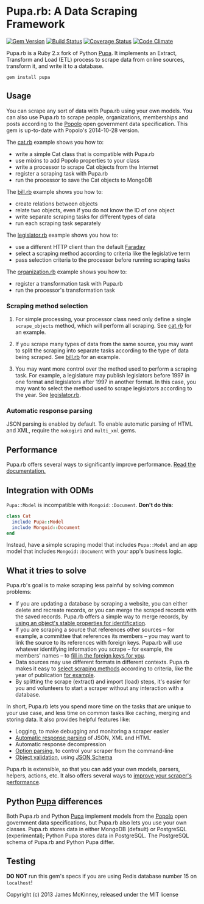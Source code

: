 # Pupa.rb: A Data Scraping Framework

[![Gem Version](https://badge.fury.io/rb/pupa.svg)](https://badge.fury.io/rb/pupa)
[![Build Status](https://secure.travis-ci.org/jpmckinney/pupa-ruby.png)](https://travis-ci.org/jpmckinney/pupa-ruby)
[![Coverage Status](https://coveralls.io/repos/jpmckinney/pupa-ruby/badge.png?branch=master)](https://coveralls.io/r/jpmckinney/pupa-ruby)
[![Code Climate](https://codeclimate.com/github/jpmckinney/pupa-ruby.png)](https://codeclimate.com/github/jpmckinney/pupa-ruby)

Pupa.rb is a Ruby 2.x fork of Python [Pupa](https://github.com/opencivicdata/pupa). It implements an Extract, Transform and Load (ETL) process to scrape data from online sources, transform it, and write it to a database.

    gem install pupa

## Usage

You can scrape any sort of data with Pupa.rb using your own models. You can also use Pupa.rb to scrape people, organizations, memberships and posts according to the [Popolo](http://www.popoloproject.com/) open government data specification. This gem is up-to-date with Popolo's 2014-10-28 version.

The [cat.rb](http://jpmckinney.github.io/pupa-ruby/docs/cat.html) example shows you how to:

* write a simple Cat class that is compatible with Pupa.rb
* use mixins to add Popolo properties to your class
* write a processor to scrape Cat objects from the Internet
* register a scraping task with Pupa.rb
* run the processor to save the Cat objects to MongoDB

The [bill.rb](http://jpmckinney.github.io/pupa-ruby/docs/bill.html) example shows you how to:

* create relations between objects
* relate two objects, even if you do not know the ID of one object
* write separate scraping tasks for different types of data
* run each scraping task separately

The [legislator.rb](http://jpmckinney.github.io/pupa-ruby/docs/legislator.html) example shows you how to:

* use a different HTTP client than the default [Faraday](https://github.com/lostisland/faraday)
* select a scraping method according to criteria like the legislative term
* pass selection criteria to the processor before running scraping tasks

The [organization.rb](http://jpmckinney.github.io/pupa-ruby/docs/organization.html) example shows you how to:

* register a transformation task with Pupa.rb
* run the processor's transformation task

### Scraping method selection

1.  For simple processing, your processor class need only define a single `scrape_objects` method, which will perform all scraping. See [cat.rb](http://jpmckinney.github.io/pupa-ruby/docs/cat.html) for an example.

1.  If you scrape many types of data from the same source, you may want to split the scraping into separate tasks according to the type of data being scraped. See [bill.rb](http://jpmckinney.github.io/pupa-ruby/docs/bill.html) for an example.

1.  You may want more control over the method used to perform a scraping task. For example, a legislature may publish legislators before 1997 in one format and legislators after 1997 in another format. In this case, you may want to select the method used to scrape legislators according to the year. See [legislator.rb](http://jpmckinney.github.io/pupa-ruby/docs/legislator.html).

### Automatic response parsing

JSON parsing is enabled by default. To enable automatic parsing of HTML and XML, require the `nokogiri` and `multi_xml` gems.

## Performance

Pupa.rb offers several ways to significantly improve performance. [Read the documentation.](https://github.com/jpmckinney/pupa-ruby/blob/master/PERFORMANCE.md#readme)

## Integration with ODMs

`Pupa::Model` is incompatible with `Mongoid::Document`. **Don't do this**:

```ruby
class Cat
  include Pupa::Model
  include Mongoid::Document
end
```

Instead, have a simple scraping model that includes `Pupa::Model` and an app model that includes `Mongoid::Document` with your app's business logic.

## What it tries to solve

Pupa.rb's goal is to make scraping less painful by solving common problems:

* If you are updating a database by scraping a website, you can either delete and recreate records, or you can merge the scraped records with the saved records. Pupa.rb offers a simple way to merge records, by [using an object's stable properties for identification](http://jpmckinney.github.io/pupa-ruby/docs/cat.html#section-7).
* If you are scraping a source that references other sources – for example, a committee that references its members – you may want to link the source to its references with foreign keys. Pupa.rb will use whatever identifying information you scrape – for example, the members' names – to [fill in the foreign keys for you](http://jpmckinney.github.io/pupa-ruby/docs/bill.html#section-4).
* Data sources may use different formats in different contexts. Pupa.rb makes it easy to [select scraping methods](#scraping-method-selection) according to criteria, like the year of publication [for example](http://jpmckinney.github.io/pupa-ruby/docs/legislator.html#section-3).
* By splitting the scrape (extract) and import (load) steps, it's easier for you and volunteers to start a scraper without any interaction with a database.

In short, Pupa.rb lets you spend more time on the tasks that are unique to your use case, and less time on common tasks like caching, merging and storing data. It also provides helpful features like:

* Logging, to make debugging and monitoring a scraper easier
* [Automatic response parsing](#automatic-response-parsing) of JSON, XML and HTML
* Automatic response decompression
* [Option parsing](http://jpmckinney.github.io/pupa-ruby/docs/legislator.html#section-9), to control your scraper from the command-line
* [Object validation](http://jpmckinney.github.io/pupa-ruby/docs/cat.html#section-4), using [JSON Schema](http://json-schema.org/)

Pupa.rb is extensible, so that you can add your own models, parsers, helpers, actions, etc. It also offers several ways to [improve your scraper's performance](#performance).

## Python [Pupa](https://github.com/opencivicdata/pupa) differences

Both Pupa.rb and Python [Pupa](https://github.com/opencivicdata/pupa) implement models from the [Popolo](http://www.popoloproject.com/) open government data specifications, but Pupa.rb also lets you use your own classes. Pupa.rb stores data in either MongoDB (default) or PostgreSQL (experimental); Python Pupa stores data in PostgreSQL. The PostgreSQL schema of Pupa.rb and Python Pupa differ.

## Testing

**DO NOT** run this gem's specs if you are using Redis database number 15 on `localhost`!

Copyright (c) 2013 James McKinney, released under the MIT license
